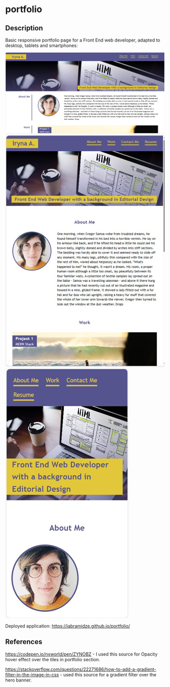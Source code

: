 # portfolio

## Description

Basic responsive portfolio page for a Front End web developer, adapted to desktop, tablets and smartphones:

![desktop](/screenshots/desktop.jpg)
![tablet](/screenshots/tablet.jpg)
![smartphone](/screenshots/smartphone.jpg)

Deployed application: https://iabramidze.github.io/portfolio/

## References

https://codepen.io/nxworld/pen/ZYNOBZ - I used this source for Opacity hover effect over the tiles in portfolio section.

https://stackoverflow.com/questions/22271686/how-to-add-a-gradient-filter-in-the-image-in-css - used this source for a gradient filter over the hero banner.